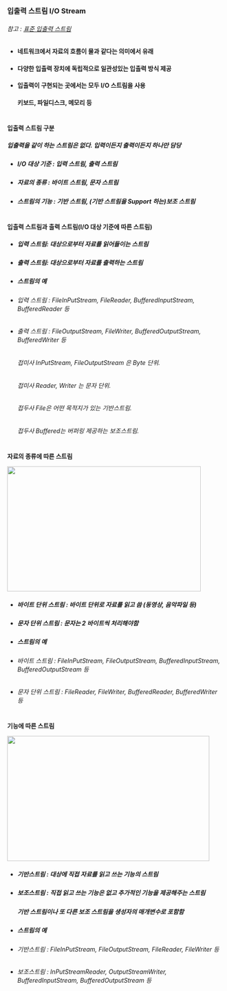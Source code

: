 ### 입출력 스트림 I/O Stream
###### 참고 : [표준 입출력 스트림](https://github.com/6161990/TIL/blob/main/Java/Standard%20InputOutput%20Stream.md)
* #### 네트워크에서 자료의 흐름이 물과 같다는 의미에서 유래
* #### 다양한 입출력 장치에 독립적으로 일관성있는 입출력 방식 제공
* #### 입출력이 구현되는 곳에서는 모두 I/O 스트림을 사용
  #### 키보드, 파일디스크, 메모리 등
 #

**입출력 스트림 구분**
##### 입출력을 같이 하는 스트림은 없다. 입력이든지 출력이든지 하나만 담당
* ##### I/O 대상 기준 : 입력 스트림, 출력 스트림
* ##### 자료의 종류 : 바이트 스트림, 문자 스트림
* ##### 스트림의 기능 : 기반 스트림, (기반 스트림을 Support 하는)보조 스트림
#
**입출력 스트림과 출력 스트림(I/O 대상 기준에 따른 스트림)**
* ##### 입력 스트림: 대상으로부터 자료를 읽어들이는 스트림
* ##### 출력 스트림: 대상으로부터 자료를 출력하는 스트림
* ##### 스트림의 예 
* ###### 입력 스트림 : FileInPutStream, FileReader, BufferedInputStream, BufferedReader 등
* ###### 출력 스트림 : FileOutputStream, FileWriter, BufferedOutputStream, BufferedWriter 등
   ###### 접미사 InPutStream, FileOutputStream 은 Byte 단위.
   ###### 접미사 Reader, Writer 는 문자 단위. 
   ###### 접두사 File은 어떤 목적지가 있는 기반스트림.
   ###### 접두사 Buffered는 버퍼링 제공하는 보조스트림.
#
**자료의 종류에 따른 스트림**

<img src="https://user-images.githubusercontent.com/74708028/110724468-2e92b980-8259-11eb-914b-72fa2671cd5b.jpg" width="450" height="290"/>

* ##### 바이트 단위 스트림 : 바이트 단위로 자료를 읽고 씀 (동영상, 음악파일 등)
* ##### 문자 단위 스트림 : 문자는 2 바이트씩 처리해야함
* ##### 스트림의 예 
* ###### 바이트 스트림 : FileInPutStream, FileOutputStream, BufferedInputStream, BufferedOutputStream 등
* ###### 문자 단위 스트림 : FileReader, FileWriter, BufferedReader, BufferedWriter 등
#
**기능에 따른 스트림**

<img src="https://user-images.githubusercontent.com/74708028/110588681-b5dc2080-81b8-11eb-84cc-0ef99ca58181.jpg" width="470" height="290"/>


* ##### 기반스트림 : 대상에 직접 자료를 읽고 쓰는 기능의 스트림
* ##### 보조스트림 : 직접 읽고 쓰는 기능은 없고 추가적인 기능을 제공해주는 스트림
  #####             기반 스트림이나 또 다른 보조 스트림을 생성자의 매개변수로 포함함
* ##### 스트림의 예 
* ###### 기반스트림 : FileInPutStream, FileOutputStream, FileReader, FileWriter 등
* ###### 보조스트림 : InPutStreamReader, OutputStreamWriter, BufferedInputStream, BufferedOutputStream 등
